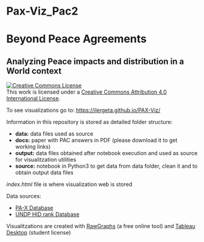 # Pax-Viz_Pac2
# Beyond Peace Agreements
## Analyzing Peace impacts and distribution in a World context

<a rel="license" href="http://creativecommons.org/licenses/by/4.0/"><img alt="Creative Commons License" style="border-width:0" src="https://i.creativecommons.org/l/by/4.0/88x31.png" /></a><br />This work is licensed under a <a rel="license" href="http://creativecommons.org/licenses/by/4.0/">Creative Commons Attribution 4.0 International License</a>.

To see visualizations go to: https://ilergeta.github.io/PAX-Viz/

Information in this repository is stored as detailed folder structure:
* **data:** data files used as source
* **docs:** paper with PAC answers in PDF (please download it to get working links)
* **output:** data files obtained after notebook execution and used as source for visualitzation utilities
* **source:** notebook in Python3 to get data from data folder, clean it and to obtain output data files 

*index.html* file is where visualization web is stored

Data sources:
* [PA-X Database](https://www.peaceagreements.org/)
* [UNDP HID rank Database](http://hdr.undp.org/sites/default/files/2018_all_indicators.xlsx)

Visualitzations are created with [RawGraphs](https://rawgraphs.io/) (a free online tool) and [Tableau Desktop](https://www.tableau.com/products/desktop) (student license)


